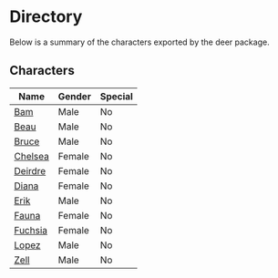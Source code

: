 # Directory
Below is a summary of the characters exported by the deer package.
## Characters
|Name|Gender|Special|
|---|---|---|
|[Bam](./character/deer/bam.go)|Male|No|
|[Beau](./character/deer/beau.go)|Male|No|
|[Bruce](./character/deer/bruce.go)|Male|No|
|[Chelsea](./character/deer/chelsea.go)|Female|No|
|[Deirdre](./character/deer/deirdre.go)|Female|No|
|[Diana](./character/deer/diana.go)|Female|No|
|[Erik](./character/deer/erik.go)|Male|No|
|[Fauna](./character/deer/fauna.go)|Female|No|
|[Fuchsia](./character/deer/fuchsia.go)|Female|No|
|[Lopez](./character/deer/lopez.go)|Male|No|
|[Zell](./character/deer/zell.go)|Male|No|
